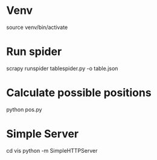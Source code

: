 # Venv 
source venv/bin/activate
# Run spider
scrapy runspider tablespider.py -o table.json
# Calculate possible positions
python pos.py
# Simple Server
cd vis
python -m SimpleHTTPServer
